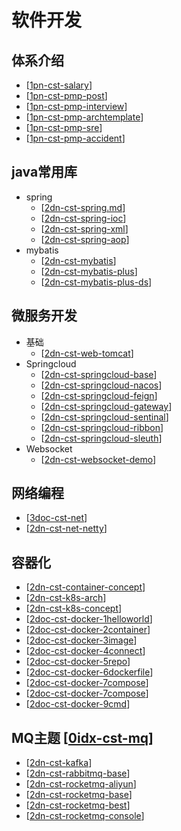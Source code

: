 
# 软件开发

## 体系介绍

- [[1pn-cst-salary]]
- [[1pn-cst-pmp-post]]
- [[1pn-cst-pmp-interview]]
- [[1pn-cst-pmp-archtemplate]]
- [[1pn-cst-pmp-sre]]
- [[1pn-cst-pmp-accident]]

## java常用库

- spring
  - [[2dn-cst-spring.md]]
  - [[2dn-cst-spring-ioc]]
  - [[2dn-cst-spring-xml]]
  - [[2dn-cst-spring-aop]]
- mybatis
  - [[2dn-cst-mybatis]]
  - [[2dn-cst-mybatis-plus]]
  - [[2dn-cst-mybatis-plus-ds]]


## 微服务开发

- 基础
  - [[2dn-cst-web-tomcat]]
- Springcloud
  - [[2dn-cst-springcloud-base]]
  - [[2dn-cst-springcloud-nacos]]
  - [[2dn-cst-springcloud-feign]]
  - [[2dn-cst-springcloud-gateway]]
  - [[2dn-cst-springcloud-sentinal]]
  - [[2dn-cst-springcloud-ribbon]]
  - [[2dn-cst-springcloud-sleuth]]
- Websocket
  - [[2dn-cst-websocket-demo]]

## 网络编程

- [[3doc-cst-net]]
- [[2dn-cst-net-netty]]

## 容器化

- [[2dn-cst-container-concept]]
- [[2dn-cst-k8s-arch]]
- [[2dn-cst-k8s-concept]]
- [[2doc-cst-docker-1helloworld]]
- [[2doc-cst-docker-2container]]
- [[2doc-cst-docker-3image]]
- [[2doc-cst-docker-4connect]]
- [[2doc-cst-docker-5repo]]
- [[2doc-cst-docker-6dockerfile]]
- [[2doc-cst-docker-7compose]]
- [[2doc-cst-docker-7compose]]
- [[2doc-cst-docker-9cmd]]

## MQ主题 [[0idx-cst-mq]]

- [[2dn-cst-kafka]]
- [[2dn-cst-rabbitmq-base]]
- [[2dn-cst-rocketmq-aliyun]]
- [[2dn-cst-rocketmq-base]]
- [[2dn-cst-rocketmq-best]]
- [[2dn-cst-rocketmq-console]]

[//begin]: # "Autogenerated link references for markdown compatibility"
[1pn-cst-salary]: 9-1pmp/1pn-cst-salary.md "IT行业薪资和工作内容介绍"
[1pn-cst-pmp-post]: 9-1pmp/1pn-cst-pmp-post.md "IT软件行业岗位说明"
[1pn-cst-pmp-interview]: 9-1pmp/1pn-cst-pmp-interview.md "IT软件岗位面试指南"
[1pn-cst-pmp-archtemplate]: 9-1pmp/1pn-cst-pmp-archtemplate.md "IT项目架构设计文档编写规范"
[1pn-cst-pmp-sre]: 9-1pmp/1pn-cst-pmp-sre.md "SRE&SLO"
[1pn-cst-pmp-accident]: 9-1pmp/1pn-cst-pmp-accident.md "经典生产事故"
[2dn-cst-spring.md]: 0-3lang/javalib/2dn-cst-spring.md "dn-spring"
[2dn-cst-spring-ioc]: 0-3lang/javalib/2dn-cst-spring-ioc.md "spring ioc"
[2dn-cst-spring-xml]: 0-3lang/javalib/2dn-cst-spring-xml.md "spring xml定义"
[2dn-cst-spring-aop]: 0-3lang/javalib/2dn-cst-spring-aop.md "2dn-cst-spring-aop"
[2dn-cst-mybatis]: 0-3lang/javalib/2dn-cst-mybatis.md "mybatis源码分析"
[2dn-cst-mybatis-plus]: 0-3lang/javalib/2dn-cst-mybatis-plus.md "mybatis-plus 源码分析"
[2dn-cst-mybatis-plus-ds]: 0-3lang/javalib/2dn-cst-mybatis-plus-ds.md "dynamic-datasource动态数据源使用"
[2dn-cst-web-tomcat]: topic-1web/2dn-cst-web-tomcat.md "tomcat"
[2dn-cst-springcloud-base]: topic-1web/2dn-cst-springcloud-base.md "springcloud基础"
[2dn-cst-springcloud-nacos]: topic-1web/2dn-cst-springcloud-nacos.md "nacos"
[2dn-cst-springcloud-feign]: topic-1web/2dn-cst-springcloud-feign.md "Feign"
[2dn-cst-springcloud-gateway]: topic-1web/2dn-cst-springcloud-gateway.md "gateway"
[2dn-cst-springcloud-sentinal]: topic-1web/2dn-cst-springcloud-sentinal.md "sentinel"
[2dn-cst-springcloud-ribbon]: topic-1web/2dn-cst-springcloud-ribbon.md "ribbon"
[2dn-cst-springcloud-sleuth]: topic-1web/2dn-cst-springcloud-sleuth.md "2dn-cst-springcloud-sleuth"
[2dn-cst-websocket-demo]: topic-1web/2dn-cst-websocket-demo.md "websocket demo"
[3doc-cst-net]: topic-1net/3doc-cst-net.md "网络编程入门"
[2dn-cst-net-netty]: topic-1net/2dn-cst-net-netty.md "netty笔记"
[2dn-cst-container-concept]: topic-devops-container/2dn-cst-container-concept.md "容器的核心概念"
[2dn-cst-k8s-arch]: topic-devops-container/2dn-cst-k8s-arch.md "K8S架构"
[2dn-cst-k8s-concept]: topic-devops-container/2dn-cst-k8s-concept.md "K8S核心概念"
[2doc-cst-docker-1helloworld]: topic-devops-container/2doc-cst-docker-1helloworld.md "Docker Hello World"
[2doc-cst-docker-2container]: topic-devops-container/2doc-cst-docker-2container.md "Docker 容器使用"
[2doc-cst-docker-3image]: topic-devops-container/2doc-cst-docker-3image.md "Docker 镜像使用"
[2doc-cst-docker-4connect]: topic-devops-container/2doc-cst-docker-4connect.md "Docker 容器连接"
[2doc-cst-docker-5repo]: topic-devops-container/2doc-cst-docker-5repo.md "Docker 仓库管理"
[2doc-cst-docker-6dockerfile]: topic-devops-container/2doc-cst-docker-6dockerfile.md "Docker Dockerfile"
[2doc-cst-docker-7compose]: topic-devops-container/2doc-cst-docker-7compose.md "Docker Compose"
[2doc-cst-docker-9cmd]: topic-devops-container/2doc-cst-docker-9cmd.md "容器生命周期管理"
[0idx-cst-mq]: topic-devops-mq/0idx-cst-mq.md "MQ主题"
[2dn-cst-kafka]: topic-devops-mq/2dn-cst-kafka.md "kafka"
[2dn-cst-rabbitmq-base]: topic-devops-mq/2dn-cst-rabbitmq-base.md "rabbitmq"
[2dn-cst-rocketmq-aliyun]: topic-devops-mq/2dn-cst-rocketmq-aliyun.md "Rocketmq阿里云产品介绍"
[2dn-cst-rocketmq-base]: topic-devops-mq/2dn-cst-rocketmq-base.md "Rocketmq介绍"
[2dn-cst-rocketmq-best]: topic-devops-mq/2dn-cst-rocketmq-best.md "Rocketmq最佳实践"
[2dn-cst-rocketmq-console]: topic-devops-mq/2dn-cst-rocketmq-console.md "rocketmq-console控制台"
[//end]: # "Autogenerated link references"
